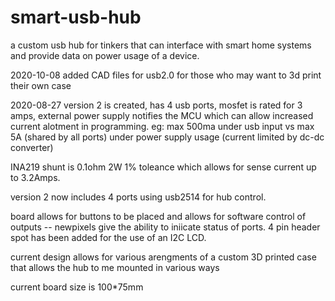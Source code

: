 # smart-usb-hub
a custom usb hub for tinkers that can interface with smart home systems and provide data on power usage of a device.

2020-10-08 
added CAD files for usb2.0 for those who may want to 3d print their own case

2020-08-27
version 2 is created, has 4 usb ports, mosfet is rated for 3 amps, external power supply notifies the MCU which can allow increased current alotment in programming. eg: max 500ma under usb input vs max 5A (shared by all ports) under power supply usage (current limited by dc-dc converter)

INA219 shunt is 0.1ohm 2W 1% toleance which allows for sense current up to 3.2Amps.

version 2 now includes 4 ports using usb2514 for hub control.

board allows for buttons to be placed and allows for software control of outputs -- newpixels give the ability to iniicate status of ports. 4 pin header spot has been added for the use of an I2C LCD.

current design allows for various arengments of a custom 3D printed case that allows the hub to me mounted in various ways

current board size is 100*75mm

